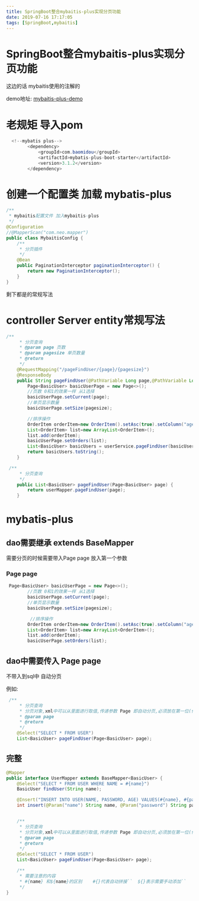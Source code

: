 ```yaml
---
title: SpringBoot整合mybaitis-plus实现分页功能
date: 2019-07-16 17:17:05
tags: [SpringBoot,mybaitis]
---
```


# SpringBoot整合mybaitis-plus实现分页功能

这边的话 mybaitis使用的注解的

demo地址: [mybaitis-plus-demo](https://github.com/AsummerCat/mybatis-demo/tree/master/mybaitis-plus-demo)

# 老规矩 导入pom

```java
  <!--mybatis plus-->
        <dependency>
            <groupId>com.baomidou</groupId>
            <artifactId>mybatis-plus-boot-starter</artifactId>
            <version>3.1.2</version>
        </dependency>
```

<!--more-->

# 创建一个配置类 加载 mybatis-plus

```java
/**
 * mybaitis配置文件 加入mybaitis-plus
 */
@Configuration
//@MapperScan("com.neo.mapper")
public class MybaitisConfig {
    /**
     * 分页插件
     */
    @Bean
    public PaginationInterceptor paginationInterceptor() {
        return new PaginationInterceptor();
    }
}
```

剩下都是的常规写法 

# controller Server  entity常规写法

```java
/**
     * 分页查询
     * @param page 页数
     * @param pagesize 单页数量
     * @return
     */
    @RequestMapping("/pageFindUser/{page}/{pagesize}")
    @ResponseBody
    public String pageFindUser(@PathVariable Long page,@PathVariable Long pagesize) {
        Page<BasicUser> basicUserPage = new Page<>();
        //页数 0和1的效果一样 从1选择
        basicUserPage.setCurrent(page);
        //单页显示数量
        basicUserPage.setSize(pagesize);

        //排序操作
        OrderItem orderItem=new OrderItem().setAsc(true).setColumn("age");
        List<OrderItem> list=new ArrayList<OrderItem>();
        list.add(orderItem);
        basicUserPage.setOrders(list);
        List<BasicUser> basicUsers = userService.pageFindUser(basicUserPage);
        return basicUsers.toString();
    }
```

```java
 /**
     * 分页查询
     */
    public List<BasicUser> pageFindUser(Page<BasicUser> page) {
        return userMapper.pageFindUser(page);
    }
```

# mybatis-plus

## dao需要继承 extends BaseMapper<T> 

需要分页的时候需要带入Page<T> page 放入第一个参数

### Page<T> page

```java
 Page<BasicUser> basicUserPage = new Page<>();
        //页数 0和1的效果一样 从1选择
        basicUserPage.setCurrent(page);
        //单页显示数量
        basicUserPage.setSize(pagesize);

         //排序操作
        OrderItem orderItem=new OrderItem().setAsc(true).setColumn("age");
        List<OrderItem> list=new ArrayList<OrderItem>();
        list.add(orderItem);
        basicUserPage.setOrders(list);
```

## dao中需要传入 Page<T> page

不带入到sql中 自动分页

例如:

```java
 /**
     * 分页查询
     * 分页对象,xml中可以从里面进行取值,传递参数 Page 即自动分页,必须放在第一位(你可以继承Page实现自己的分页对象)
     * @param page
     * @return
     */
    @Select("SELECT * FROM USER")
    List<BasicUser> pageFindUser(Page<BasicUser> page);
```

## 完整

```java
@Mapper
public interface UserMapper extends BaseMapper<BasicUser> {
    @Select("SELECT * FROM USER WHERE NAME = #{name}")
    BasicUser findUser(String name);

    @Insert("INSERT INTO USER(NAME, PASSWORD, AGE) VALUES(#{name}, #{password}, #{age})")
    int insert(@Param("name") String name, @Param("password") String password, @Param("age") Integer age);


    /**
     * 分页查询
     * 分页对象,xml中可以从里面进行取值,传递参数 Page 即自动分页,必须放在第一位(你可以继承Page实现自己的分页对象)
     * @param page
     * @return
     */
    @Select("SELECT * FROM USER")
    List<BasicUser> pageFindUser(Page<BasicUser> page);

    /**
     * 需要注意的内容
     * #{name} 和${name}的区别    #{}代表自动拼接``  ${}表示需要手动添加``
     */
}
```

